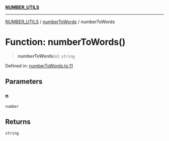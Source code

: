 [**NUMBER_UTILS**](../../README.md)

***

[NUMBER_UTILS](../../README.md) / [numberToWords](../README.md) / numberToWords

# Function: numberToWords()

> **numberToWords**(`n`): `string`

Defined in: [numberToWords.ts:11](https://github.com/dailker/everyutil/blob/acf16940f3e607b618e84e164891e8ae03e0a446/src/number/numberToWords.ts#L11)

## Parameters

### n

`number`

## Returns

`string`
